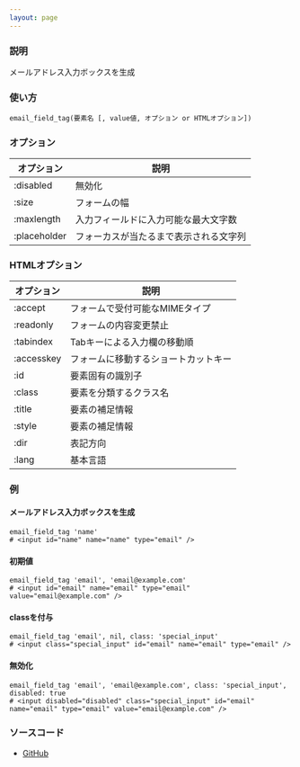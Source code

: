 ```yaml
---
layout: page
---
```

### 説明
メールアドレス入力ボックスを生成

### 使い方
    email_field_tag(要素名 [, value値, オプション or HTMLオプション])

### オプション

オプション        | 説明
-------------|--------------------
:disabled    | 無効化
:size        | フォームの幅
:maxlength   | 入力フィールドに入力可能な最大文字数
:placeholder | フォーカスが当たるまで表示される文字列

### HTMLオプション

オプション      | 説明
-----------|-------------------
:accept    | フォームで受付可能なMIMEタイプ
:readonly  | フォームの内容変更禁止
:tabindex  | Tabキーによる入力欄の移動順
:accesskey | フォームに移動するショートカットキー
:id        | 要素固有の識別子
:class     | 要素を分類するクラス名
:title     | 要素の補足情報
:style     | 要素の補足情報
:dir       | 表記方向
:lang      | 基本言語

### 例
#### メールアドレス入力ボックスを生成
    email_field_tag 'name'
    # <input id="name" name="name" type="email" />

#### 初期値
    email_field_tag 'email', 'email@example.com'
    # <input id="email" name="email" type="email" value="email@example.com" />

#### classを付与
    email_field_tag 'email', nil, class: 'special_input'
    # <input class="special_input" id="email" name="email" type="email" />

#### 無効化
    email_field_tag 'email', 'email@example.com', class: 'special_input', disabled: true
    # <input disabled="disabled" class="special_input" id="email" name="email" type="email" value="email@example.com" />

### ソースコード
* [GitHub](https://github.com/rails/rails/blob/f33d52c95217212cbacc8d5e44b5a8e3cdc6f5b3/actionview/lib/action_view/helpers/form_tag_helper.rb#L757)